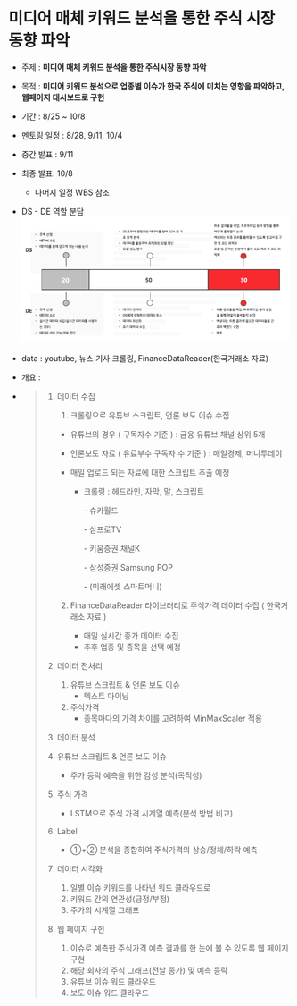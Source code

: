 # 미디어 매체 키워드 분석을 통한 주식 시장 동향 파악



- 주제 : **미디어 매체 키워드 분석을 통한 주식시장 동향 파악**
- 목적 : **미디어 키워드 분석으로 업종별 이슈가 한국 주식에 미치는 영향을 파악하고, 웹페이지 대시보드로 구현**

- 기간 : 8/25 ~ 10/8
- 멘토링 일정 : 8/28, 9/11, 10/4
- 중간 발표 : 9/11
- 최종 발표: 10/8
  - 나머지 일정 WBS 참조

- DS - DE 역할 분담![image-20210827230959954](/image-20210827230959954.png)

- data : youtube, 뉴스 기사 크롤링, FinanceDataReader(한국거래소 자료)

- 개요 :

- > 1. 데이터 수집
  >
  >    1.  크롤링으로 유튜브 스크립트, 언론 보도 이슈 수집
  >
  >       - 유튜브의 경우 ( 구독자수 기준 ) : 금융 유튜브 채널 상위 5개
  >
  >       - 언론보도 자료 ( 유료부수 구독자 수 기준 ) : 매일경제, 머니투데이     
  >
  >       - 매일 업로드 되는 자료에 대한 스크립트 추출 예정
  >
  >         - 크롤링 : 헤드라인, 자막, 말, 스크립트
  >
  >           \- 슈카월드
  >
  >           \- 삼프로TV
  >
  >           \- 키움증권 채널K
  >
  >           \- 삼성증권 Samsung POP
  >
  >           \- (미래에셋 스마트머니)
  >
  >    2. FinanceDataReader 라이브러리로 주식가격 데이터 수집 ( 한국거래소 자료 ) 
  >
  >       - 매일 실시간 종가 데이터 수집      
  >       - 추후 업종 및 종목을 선택 예정
  >
  > 2. 데이터 전처리
  >
  >    1. 유튜브 스크립트 & 언론 보도 이슈   
  >       - 텍스트 마이닝
  >    2. 주식가격
  >       - 종목마다의 가격 차이를 고려하여 MinMaxScaler 적용
  >
  > 3.  데이터 분석
  >
  >    1. 유튜브 스크립트 & 언론 보도 이슈      
  >       - 주가 등락 예측을 위한 감성 분석(목적성)
  >
  >    2. 주식 가격     
  >       -   LSTM으로 주식 가격 시계열 예측(분석 방법 비교) 
  >    3. Label
  >       - ①+② 분석을 종합하여 주식가격의 상승/정체/하락 예측
  >
  > 4. 데이터 시각화
  >
  >    1. 일별 이슈 키워드를 나타낸 워드 클라우드로   
  >    2. 키워드 간의 연관성(긍정/부정)   
  >    3. 주가의 시계열 그래프 
  >
  > 5. 웹 페이지 구현
  >
  >    1. 이슈로 예측한 주식가격 예측 결과를 한 눈에 볼 수 있도록 웹 페이지 구현   
  >    2. 해당 회사의 주식 그래프(전날 종가) 및 예측 등락   
  >    3. 유튜브 이슈 워드 클라우드   
  >    4. 보도 이슈 워드 클라우드 
